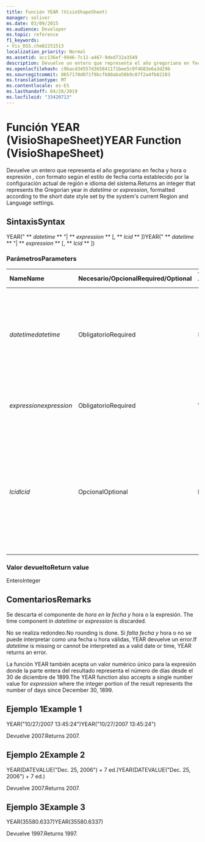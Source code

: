 ```yaml
---
title: Función YEAR (VisioShapeSheet)
manager: soliver
ms.date: 03/09/2015
ms.audience: Developer
ms.topic: reference
f1_keywords:
- Vis_DSS.chm82251513
localization_priority: Normal
ms.assetid: acc136ef-9946-7c12-a467-9ded732a3549
description: Devuelve un entero que representa el año gregoriano en fecha y hora o expresión, con formato según el estilo de fecha corta establecido por la configuración actual de región e idioma del sistema.
ms.openlocfilehash: c9bacd34557d365841171bee5c9f4683e6a3d296
ms.sourcegitcommit: 8657170d071f9bcf680aba50b9c07f2a4fb82283
ms.translationtype: MT
ms.contentlocale: es-ES
ms.lasthandoff: 04/28/2019
ms.locfileid: "33420713"
---
```

# <a name="year-function-visioshapesheet"></a><span data-ttu-id="207f7-103">Función YEAR (VisioShapeSheet)</span><span class="sxs-lookup"><span data-stu-id="207f7-103">YEAR Function (VisioShapeSheet)</span></span>

<span data-ttu-id="207f7-104">Devuelve un entero que representa el  año gregoriano en fecha y hora o expresión _,_ con formato según el estilo de fecha corta establecido por la configuración actual de región e idioma del sistema.</span><span class="sxs-lookup"><span data-stu-id="207f7-104">Returns an integer that represents the Gregorian year in  _datetime_ or  _expression_, formatted according to the short date style set by the system's current Region and Language settings.</span></span>
  
## <a name="syntax"></a><span data-ttu-id="207f7-105">Sintaxis</span><span class="sxs-lookup"><span data-stu-id="207f7-105">Syntax</span></span>

<span data-ttu-id="207f7-106">YEAR(" \*\* *datetime* \*\* "| \*\* *expression* \*\* [, \*\* *lcid* \*\* ])</span><span class="sxs-lookup"><span data-stu-id="207f7-106">YEAR(" \*\* *datetime* \*\* "| \*\* *expression* \*\* [, \*\* *lcid* \*\* ])</span></span> 
  
### <a name="parameters"></a><span data-ttu-id="207f7-107">Parámetros</span><span class="sxs-lookup"><span data-stu-id="207f7-107">Parameters</span></span>

|<span data-ttu-id="207f7-108">**Name**</span><span class="sxs-lookup"><span data-stu-id="207f7-108">**Name**</span></span>|<span data-ttu-id="207f7-109">**Necesario/Opcional**</span><span class="sxs-lookup"><span data-stu-id="207f7-109">**Required/Optional**</span></span>|<span data-ttu-id="207f7-110">**Tipo de datos**</span><span class="sxs-lookup"><span data-stu-id="207f7-110">**Data Type**</span></span>|<span data-ttu-id="207f7-111">**Descripción**</span><span class="sxs-lookup"><span data-stu-id="207f7-111">**Description**</span></span>|
|:-----|:-----|:-----|:-----|
| <span data-ttu-id="207f7-112">_datetime_</span><span class="sxs-lookup"><span data-stu-id="207f7-112">_datetime_</span></span> <br/> |<span data-ttu-id="207f7-113">Obligatorio</span><span class="sxs-lookup"><span data-stu-id="207f7-113">Required</span></span>  <br/> |<span data-ttu-id="207f7-114">**String**</span><span class="sxs-lookup"><span data-stu-id="207f7-114">**String**</span></span> <br/> | <span data-ttu-id="207f7-115">Cualquier cadena que se pueda reconocer como una fecha y una hora, o una referencia a una celda que contenga una fecha y una hora.</span><span class="sxs-lookup"><span data-stu-id="207f7-115">Any string commonly recognized as a date and time or a reference to a cell containing a date and time.</span></span>  <br/> |
| <span data-ttu-id="207f7-116">_expression_</span><span class="sxs-lookup"><span data-stu-id="207f7-116">_expression_</span></span> <br/> |<span data-ttu-id="207f7-117">Obligatorio</span><span class="sxs-lookup"><span data-stu-id="207f7-117">Required</span></span>  <br/> |<span data-ttu-id="207f7-118">**Varía**</span><span class="sxs-lookup"><span data-stu-id="207f7-118">**Varies**</span></span> <br/> |<span data-ttu-id="207f7-119">Cualquier expresión que produzca como resultado una fecha y una hora.</span><span class="sxs-lookup"><span data-stu-id="207f7-119">Any expression that yields a date and time.</span></span>  <br/> |
| <span data-ttu-id="207f7-120">_lcid_</span><span class="sxs-lookup"><span data-stu-id="207f7-120">_lcid_</span></span> <br/> |<span data-ttu-id="207f7-121">Opcional</span><span class="sxs-lookup"><span data-stu-id="207f7-121">Optional</span></span>  <br/> |<span data-ttu-id="207f7-122">**Numérico**</span><span class="sxs-lookup"><span data-stu-id="207f7-122">**Numeric**</span></span> <br/> |<span data-ttu-id="207f7-123">Identificador regional que se usa para evaluar información de fecha y hora que no sea local.</span><span class="sxs-lookup"><span data-stu-id="207f7-123">The locale identifier to be used in evaluating a nonlocal datetime.</span></span> <span data-ttu-id="207f7-124">El identificador regional es un número que se describe en los archivos de encabezado del sistema.</span><span class="sxs-lookup"><span data-stu-id="207f7-124">The locale identifier is a number described in the system header files.</span></span>  <br/> |
   
### <a name="return-value"></a><span data-ttu-id="207f7-125">Valor devuelto</span><span class="sxs-lookup"><span data-stu-id="207f7-125">Return value</span></span>

<span data-ttu-id="207f7-126">Entero</span><span class="sxs-lookup"><span data-stu-id="207f7-126">Integer</span></span>
  
## <a name="remarks"></a><span data-ttu-id="207f7-127">Comentarios</span><span class="sxs-lookup"><span data-stu-id="207f7-127">Remarks</span></span>

<span data-ttu-id="207f7-128">Se descarta el componente de _hora en la fecha y_ hora o la expresión. </span><span class="sxs-lookup"><span data-stu-id="207f7-128">The time component in  _datetime_ or  _expression_ is discarded.</span></span> 
  
<span data-ttu-id="207f7-129">No se realiza redondeo.</span><span class="sxs-lookup"><span data-stu-id="207f7-129">No rounding is done.</span></span> <span data-ttu-id="207f7-130">Si  _falta fecha y_ hora o no se puede interpretar como una fecha u hora válidas, YEAR devuelve un error.</span><span class="sxs-lookup"><span data-stu-id="207f7-130">If  _datetime_ is missing or cannot be interpreted as a valid date or time, YEAR returns an error.</span></span> 
  
<span data-ttu-id="207f7-131">La función YEAR también acepta un  valor numérico único para la expresión donde la parte entera del resultado representa el número de días desde el 30 de diciembre de 1899.</span><span class="sxs-lookup"><span data-stu-id="207f7-131">The YEAR function also accepts a single number value for  _expression_ where the integer portion of the result represents the number of days since December 30, 1899.</span></span> 
  
## <a name="example-1"></a><span data-ttu-id="207f7-132">Ejemplo 1</span><span class="sxs-lookup"><span data-stu-id="207f7-132">Example 1</span></span>

<span data-ttu-id="207f7-133">YEAR("10/27/2007 13:45:24")</span><span class="sxs-lookup"><span data-stu-id="207f7-133">YEAR("10/27/2007 13:45:24")</span></span>
  
<span data-ttu-id="207f7-134">Devuelve 2007.</span><span class="sxs-lookup"><span data-stu-id="207f7-134">Returns 2007.</span></span>
  
## <a name="example-2"></a><span data-ttu-id="207f7-135">Ejemplo 2</span><span class="sxs-lookup"><span data-stu-id="207f7-135">Example 2</span></span>

<span data-ttu-id="207f7-136">YEAR(DATEVALUE("Dec. 25, 2006") + 7 ed.)</span><span class="sxs-lookup"><span data-stu-id="207f7-136">YEAR(DATEVALUE("Dec. 25, 2006") + 7 ed.)</span></span>
  
<span data-ttu-id="207f7-137">Devuelve 2007.</span><span class="sxs-lookup"><span data-stu-id="207f7-137">Returns 2007.</span></span>
  
## <a name="example-3"></a><span data-ttu-id="207f7-138">Ejemplo 3</span><span class="sxs-lookup"><span data-stu-id="207f7-138">Example 3</span></span>

<span data-ttu-id="207f7-139">YEAR(35580.6337)</span><span class="sxs-lookup"><span data-stu-id="207f7-139">YEAR(35580.6337)</span></span>
  
<span data-ttu-id="207f7-140">Devuelve 1997.</span><span class="sxs-lookup"><span data-stu-id="207f7-140">Returns 1997.</span></span>
  


